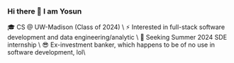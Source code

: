 ### Hi there 👋 I am Yosun

🎓 CS @ UW-Madison (Class of 2024) \\
⚡ Interested in full-stack software development and data engineering/analytic \\
🌱 Seeking Summer 2024 SDE internship \\
😎 Ex-investment banker, which happens to be of no use in software development, lol\\
